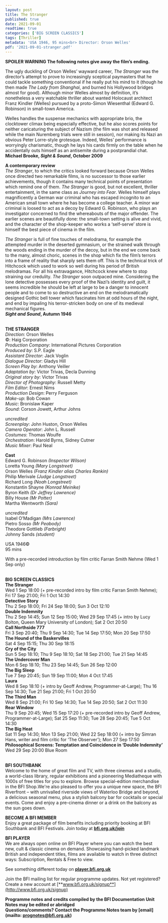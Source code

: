 ```yaml
---
layout: post
title: The Stranger
published: true
date: 2021-09-01
readtime: true
categories: ['BIG SCREEN CLASSICS']
tags: [Thriller]
metadata: 'USA 1946, 95 mins<br> Director: Orson Welles'
pdf: '2021-09-01-stranger.pdf'
---
```


**SPOILER WARNING  The following notes give away the film’s ending.**

The ugly duckling of Orson Welles’ wayward career, _The Stranger_ was the director’s attempt to prove to increasingly sceptical paymasters that he could tackle something conventional if he really put his mind to it (though he then made _The Lady from Shanghai_, and burned his Hollywood bridges almost for good). Although minor Welles almost by definition, it’s nonetheless a very watchable thriller about wanted Holocaust architect Franz Kindler (Welles) pursued by a proto-Simon Wiesenthal (Edward G. Robinson) in small-town America.

Welles handles the suspense mechanics with appropriate brio, the clocktower climax being especially effective, but he also scores points for neither caricaturing the subject of Nazism (the film was shot and released while the main Nuremberg trials were still in session), nor making its Nazi an obvious Peter Lorre-style grotesque. Indeed, Welles’ performance is worryingly charismatic, though he lays his cards firmly on the table when he accidentally outs himself as an antisemite during a postprandial chat.  
**Michael Brooke, _Sight & Sound_, October 2009**

**A contemporary review**  
_The Stranger_, to which the critics looked forward because Orson Welles once directed two remarkable films, is no successor to those earlier achievements, though it contains many technical points of presentation which remind one of them. _The Stranger_ is good, but not excellent, thriller entertainment, in the same class as _Journey into Fear_. Welles himself plays magnificently a German war criminal who has escaped incognito to an American small town where he has become a college teacher. A minor war criminal is loosed to act as a decoy by Edward G. Robinson, who plays an investigator concerned to find the whereabouts of the major offender. The earlier scenes are beautifully done: the small-town setting is alive and vivid, and the character of the shop-keeper who works a ‘self-serve’ store is himself the best piece of cinema in the film.

_The Stranger_ is full of fine touches of melodrama, for example the attempted murder in the deserted gymnasium, or the strained walk through the woods ending in the murder of the decoy, but in the end we come back to the many, almost choric, scenes in the shop which fix the film’s terrors into a frame of reality that sharply sets them off. This is the technical trick of Hitchcock which used to work so well during his period of British melodramas. For all his extravagance, Hitchcock knew where to stop straining our credulity. _The Stranger_ soon outpaced mine. Considering the lone detective possesses every proof of the Nazi’s identity and guilt, it seems incredible he should be left at large to be a danger to innocent people and to come to so destructive an end on the melodramatically designed Gothic bell tower which fascinates him at odd hours of the night, and end by impaling his terror-stricken body on one of its medieval mechanical figures.  
**_Sight and Sound_, Autumn 1946**
<br><br>


**THE STRANGER**  
_Direction_: Orson Welles  
©: Haig Corporation  
_Production Company_:  International Pictures Corporation  
_Produced by_: S.P. Eagle  
_Assistant Director_: Jack Voglin  
_Dialogue Director_: Gladys Hill  
_Screen Play by_: Anthony Veiller  
_Adaptation by_: Victor Trivas, Decla Dunning  
_Original story by_: Victor Trivas  
_Director of Photography_: Russell Metty  
_Film Editor_: Ernest Nims  
_Production Design_: Perry Ferguson  
_Make-up_: Bob Cowan  
_Music_: Bronislaw Kaper  
_Sound_: Corson Jowett, Arthur Johns

_uncredited_  
_Screenplay_: John Huston, Orson Welles  
_Camera Operator_: John L. Russell  
_Costumes_: Thomas Woulfe  
_Orchestration_: Harold Byrns, Sidney Cutner  
_Music Mixer_: Paul Neal

**Cast**  
Edward G. Robinson _(Inspector Wilson)_  
Loretta Young _(Mary Longstreet)_  
Orson Welles _(Franz Kindler alias Charles Rankin)_  
Philip Merivale _(Judge Longstreet)_  
Richard Long _(Noah Longstreet)_  
Konstantin Shayne _(Konrad Meinike)_  
Byron Keith _(Dr Jeffrey Lawrence)_  
Billy House _(Mr Potter)_  
Martha Wentworth _(Sara)_

_uncredited_  
Isabel O’Madigan _(Mrs Lawrence)_  
Pietro Sosso _(Mr Peabody)_  
Theodore Gottlieb _(Farbright)_  
Johnny Sands _(student)_

USA 1946©  
95 mins

With a pre-recorded introduction by film critic  Farran Smith Nehme (Wed 1 Sep only)
<br><br>


**BIG SCREEN CLASSICS**<br>
**The Stranger**<br>
Wed 1 Sep 18:00 (+ pre-recorded intro by film critic Farran Smith Nehme); Fri 17 Sep 21:00;  Fri 1 Oct 14:30<br>
**Detective Story**<br>
Thu 2 Sep 18:00; Fri 24 Sep 18:00; Sun 3 Oct 12:10<br>
**Double Indemnity**<br>
Thu 2 Sep 14:45; Sun 12 Sep 15:00;  Wed 29 Sep 17:45 (+ intro by Lucy Bolton, Queen Mary University of London); Sat 2 Oct 20:50<br>
**Call Northside 777**<br>
Fri 3 Sep 20:40; Thu 9 Sep 14:30;  Tue 14 Sep 17:50; Mon 20 Sep 17:50<br>
**The Hound of the Baskervilles**<br>
Sat 4 Sep 15:15; Thu 30 Sep 18:15<br>
**Cry of the City**<br>
Sun 5 Sep 18:10; Thu 9 Sep 18:10;  Sat 18 Sep 21:00; Tue 21 Sep 14:45<br>
**The Undercover Man**<br>
Mon 6 Sep 18:10; Thu 23 Sep 14:45;  Sun 26 Sep 12:00<br>
**The Big Sleep**<br>
Tue 7 Sep 20:45; Sun 19 Sep 11:00;  Mon 4 Oct 17:45<br>
**Laura**<br>
Wed 8 Sep 18:10 (+ intro by Geoff Andrew, Programmer-at-Large); Thu 16 Sep 14:30;  Tue 21 Sep 21:00; Fri 1 Oct 20:50<br>
**The Third Man**<br>
Wed 8 Sep 21:00; Fri 10 Sep 14:30;  Tue 14 Sep 20:50; Sat 2 Oct 11:30<br>
**Rear Window**<br>
Thu 9 Sep 20:45; Wed 15 Sep 17:20 (+ pre-recorded intro by Geoff Andrew, Programmer-at-Large); Sat 25 Sep 11:30; Tue 28 Sep 20:45;  Tue 5 Oct 14:30<br>
**The Big Heat**<br>
Sat 11 Sep 14:30; Mon 13 Sep 21:00;  Wed 22 Sep 18:00 (+ intro by Simran Hans,  writer and film critic for ‘The Observer’);  Mon 27 Sep 17:50<br>
**Philosophical Screens: Temptation and Coincidence in ‘Double Indemnity’**<br>
Wed 29 Sep 20:00 Blue Room<br>
<br>

**BFI SOUTHBANK**  
Welcome to the home of great film and TV, with three cinemas and a studio, a world-class library, regular exhibitions and a pioneering Mediatheque with 1000s of free titles for you to explore. Browse special-edition merchandise in the BFI Shop.We&#39;re also pleased to offer you a unique new space, the BFI Riverfront – with unrivalled riverside views of Waterloo Bridge and beyond, a delicious seasonal menu, plus a stylish balcony bar for cocktails or special events. Come and enjoy a pre-cinema dinner or a drink on the balcony as the sun goes down.  

**BECOME A BFI MEMBER**  
Enjoy a great package of film benefits including priority booking at BFI Southbank and BFI Festivals. Join today at [**bfi.org.uk/join**](http://www.bfi.org.uk/join)  

**BFI PLAYER**  
 We are always open online on BFI Player where you can watch the best new, cult &amp; classic cinema on demand. Showcasing hand-picked landmark British and independent titles, films are available to watch in three distinct ways: Subscription, Rentals &amp; Free to view.  

See something different today on [**player.bfi.org.uk**](https://player.bfi.org.uk)  

Join the BFI mailing list for regular programme updates. Not yet registered? Create a new account at [**www.bfi.org.uk/signup**](http://www.bfi.org.uk/signup)

**Programme notes and credits compiled by the BFI Documentation Unit  
Notes may be edited or abridged  
Questions/comments? Contact the Programme Notes team by [email](mailto: prognotes@bfi.org.uk)**

<!--stackedit_data:
eyJoaXN0b3J5IjpbLTU5MTU5NTM5MV19
-->
